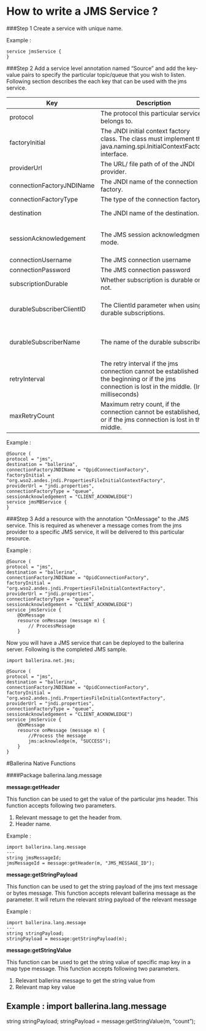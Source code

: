 # How to write a JMS Service ?
###Step 1
Create a service with unique name.

Example : 
```
service jmsService {
}
```
###Step 2
Add a service level annotation named “Source” and add the key-value pairs to specify the particular topic/queue that you wish to listen. Following section describes the each key that can be used with the jms service.

Key | Description | Required | Expected Values | Default Value
------------ | ------------- | ---------- | ----------- | ----------
protocol | The protocol this particular service belongs to. | Yes | jms | -
factoryInitial | The JNDI initial context factory class. The class must implement the java.naming.spi.InitialContextFactory interface. | Yes | A valid class name depending on the jms provider | -
providerUrl | The URL/ file path of  of the JNDI provider. | Yes | A valid url/ path for the JNDI provider | -
connectionFactoryJNDIName | The JNDI name of the connection factory. | Yes | A valid jndi name of the connection factory. | -
connectionFactoryType | The type of the connection factory. | no | queue, topic | queue
destination | The JNDI name of the destination. | no | A valid jndi name of the destination | service name
sessionAcknowledgement | The JMS session acknowledgment mode. | no | AUTO_ACKNOWLEDGE, CLIENT_ACKNOWLEDGE, DUPS_OK_ACKNOWLEDGE, SESSION_TRANSACTED | AUTO_ACKNOWLEDGE
connectionUsername | The JMS connection username | no | - | -
connectionPassword | The JMS connection password | no | - | -
subscriptionDurable | Whether subscription is durable or not. | no | true, false | false
durableSubscriberClientID | The ClientId parameter when using durable subscriptions. | Required if subscriptionDurable is specified as "true" | - | -
durableSubscriberName | The name of the durable subscriber. | Required if  SubscriptionDurable is specified as "true". | - | -
retryInterval | The retry interval if the jms connection cannot be established at the beginning or if the jms connection is lost in the middle. (In milliseconds) | no | A valid long value. | 10000
maxRetryCount | Maximum retry count, if the connection cannot be established, or if the jms connection is lost in the middle. | no | A valid integer value. | 5

Example : 

```
@Source (
protocol = "jms",
destination = "ballerina",
connectionFactoryJNDIName = "QpidConnectionFactory",
factoryInitial = "org.wso2.andes.jndi.PropertiesFileInitialContextFactory",
providerUrl = "jndi.properties",
connectionFactoryType = "queue",
sessionAcknowledgement = "CLIENT_ACKNOWLEDGE")
service jmsMBService {
}
```

###Step 3
Add a resource with the annotation "OnMessage" to the JMS service. This is required as whenever a message comes from the jms provider to a specific JMS service, it will be delivered to this particular resource.

Example :

```
@Source (
protocol = "jms",
destination = "ballerina",
connectionFactoryJNDIName = "QpidConnectionFactory",
factoryInitial = "org.wso2.andes.jndi.PropertiesFileInitialContextFactory",
providerUrl = "jndi.properties",
connectionFactoryType = "queue",
sessionAcknowledgement = "CLIENT_ACKNOWLEDGE")
service jmsService {
    @OnMessage
    resource onMessage (message m) {
        // ProcessMessage
    }
```

Now you will have a JMS service that can be deployed to the ballerina server. Following is the completed JMS sample.

```
import ballerina.net.jms;

@Source (
protocol = "jms",
destination = "ballerina",
connectionFactoryJNDIName = "QpidConnectionFactory",
factoryInitial = "org.wso2.andes.jndi.PropertiesFileInitialContextFactory",
providerUrl = "jndi.properties",
connectionFactoryType = "queue",
sessionAcknowledgement = "CLIENT_ACKNOWLEDGE")
service jmsService {
    @OnMessage
    resource onMessage (message m) {
        //Process the message
        jms:acknowledge(m, "SUCCESS");
    }
}
```

#Ballerina Native Functions

####Package ballerina.lang.message

**message:getHeader**  

This function can be used to get the value of the particular jms header.
This function accepts following two parameters.    
1. Relevant message to get the header from.
2. Header name.

Example :
 
```
import ballerina.lang.message
---
string jmsMessageId;
jmsMessageId = message:getHeader(m, "JMS_MESSAGE_ID");
```

**message:getStringPayload**

This function can be used to get the string payload of the jms text message or bytes message. This function accepts relevant ballerina message as the parameter. It will return the relevant string payload of the relevant message

Example :
```
import ballerina.lang.message
---
string stringPayload;
stringPayload = message:getStringPayload(m);
```

**message:getStringValue**

This function can be used to get the string value of specific map key in a map type message. This function accepts following two parameters.
1. Relevant ballerina message to get the string value from
2. Relevant map key value

Example : 
import ballerina.lang.message
---
string stringPayload;
stringPayload = message:getStringValue(m, “count”);

